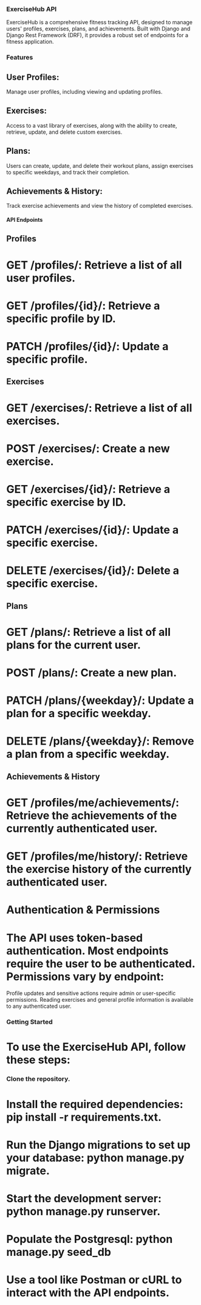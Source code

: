 ### ExerciseHub API

ExerciseHub is a comprehensive fitness tracking API, designed to manage users' profiles, exercises, plans, and achievements. Built with Django and Django Rest Framework (DRF), it provides a robust set of endpoints for a fitness application.

### Features

## User Profiles: 
Manage user profiles, including viewing and updating profiles.

## Exercises:
Access to a vast library of exercises, along with the ability to create, retrieve, update, and delete custom exercises.

## Plans:
Users can create, update, and delete their workout plans, assign exercises to specific weekdays, and track their completion.

## Achievements & History: 
Track exercise achievements and view the history of completed exercises.


#### API Endpoints

## Profiles

# GET /profiles/: Retrieve a list of all user profiles.
# GET /profiles/{id}/: Retrieve a specific profile by ID.
# PATCH /profiles/{id}/: Update a specific profile.

## Exercises

# GET /exercises/: Retrieve a list of all exercises.
# POST /exercises/: Create a new exercise.
# GET /exercises/{id}/: Retrieve a specific exercise by ID.
# PATCH /exercises/{id}/: Update a specific exercise.
# DELETE /exercises/{id}/: Delete a specific exercise.
## Plans

# GET /plans/: Retrieve a list of all plans for the current user.
# POST /plans/: Create a new plan.
# PATCH /plans/{weekday}/: Update a plan for a specific weekday.
# DELETE /plans/{weekday}/: Remove a plan from a specific weekday.

## Achievements & History

# GET /profiles/me/achievements/: Retrieve the achievements of the currently authenticated user.
# GET /profiles/me/history/: Retrieve the exercise history of the currently authenticated user.
# Authentication & Permissions
# The API uses token-based authentication. Most endpoints require the user to be authenticated. Permissions vary by endpoint:

Profile updates and sensitive actions require admin or user-specific permissions.
Reading exercises and general profile information is available to any authenticated user.
### Getting Started
# To use the ExerciseHub API, follow these steps:

### Clone the repository.
# Install the required dependencies: pip install -r requirements.txt.

# Run the Django migrations to set up your database: python manage.py migrate.

# Start the development server: python manage.py runserver.
 
# Populate the Postgresql: python manage.py seed_db

# Use a tool like Postman or cURL to interact with the API endpoints.
